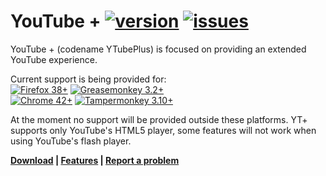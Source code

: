 YouTube + [![version](https://img.shields.io/github/release/Dekryptor/YTubePlus.svg)](https://github.com/Dekryptor/YTubePlus/releases/latest) [![issues](https://img.shields.io/github/issues/Dekryptor/YTubePlus.svg)](https://github.com/Dekryptor/YTubePlus/issues)
===========
YouTube + (codename YTubePlus) is focused on providing an extended YouTube experience.

Current support is being provided for:  
[![Firefox 38+](https://img.shields.io/badge/Firefox-38%2B-orange.svg)](https://www.mozilla.org/firefox)  [![Greasemonkey 3.2+](https://img.shields.io/badge/Greasemonkey-3.2%2B-yellow.svg)](http://www.greasespot.net/)  
[![Chrome  42+](https://img.shields.io/badge/Chrome-42%2B-blue.svg)](http://www.google.com/chrome/)  [![Tampermonkey 3.10+](https://img.shields.io/badge/Tampermonkey-3.10%2B-green.svg)](https://tampermonkey.net/)  

At the moment no support will be provided outside these platforms. YT+ supports only YouTube's HTML5 player, some features will not work when using YouTube's flash player.



**[Download](https://github.com/Dekryptor/YTubePlus/wiki/Download) | [Features](https://github.com/Dekryptor/YTubePlus/wiki/Features) | [Report a problem](https://github.com/Dekryptor/YTubePlus/wiki/Report-a-problem)**
